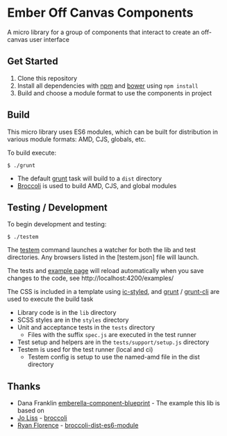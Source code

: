# Ember Off Canvas Components

A micro library for a group of components that interact to create an off-canvas
user interface


## Get Started

1. Clone this repository
1. Install all dependencies with [npm] and [bower] using `npm install`
1. Build and choose a module format to use the components in project

[bower]: http://bower.io "Bower"
[npm]: https://www.npmjs.org "NPM"


## Build

This micro library uses ES6 modules, which can be built for distribution in
various module formats: AMD, CJS, globals, etc.

To build execute:

```
$ ./grunt
```

* The default [grunt] task will build to a `dist` directory
* [Broccoli] is used to build AMD, CJS, and global modules

[grunt]: http://gruntjs.com "Grunt"
[Broccoli]: https://github.com/broccolijs/broccoli


## Testing / Development

To begin development and testing:

```
$ ./testem
```

The [testem] command launches a watcher for both the lib and test directories. 
Any browsers listed in the [testem.json] file will launch.

The tests and [example page] will reload automatically when you save 
changes to the code, see http://localhost:4200/examples/

The CSS is included in a template using [ic-styled], and [grunt] /
[grunt-cli] are used to execute the build task

* Library code is in the `lib` directory  
* SCSS styles are in the `styles` directory  
* Unit and acceptance tests in the `tests` directory  
  * Files with the suffix `spec.js` are executed in the test runner  
* Test setup and helpers are in the `tests/support/setup.js` directory  
* Testem is used for the test runner (local and ci)  
  * Testem config is setup to use the named-amd file in the dist directory

[testem]: https://github.com/airportyh/testem
[example page]: http://localhost:4200/examples/
[ic-styled]: https://github.com/instructure/ic-styled
[grunt]: http://gruntjs.com/
[grunt-cli]: https://github.com/gruntjs/grunt-cli


## Thanks

* Dana Franklin [emberella-component-blueprint] - The example this lib
  is based on
* [Jo Liss][joliss] - [broccoli]
* [Ryan Florence][rpflorence] - [broccoli-dist-es6-module] 

[emberella-component-blueprint]: https://github.com/realityendshere/emberella-component-blueprint
[joliss]: https://github.com/joliss "Jo Liss on GitHub"
[rpflorence]: https://github.com/rpflorence "Ryan Florence on GitHub"
[broccoli-dist-es6-module]: https://github.com/rpflorence/broccoli-dist-es6-module "broccoli-dist-es6-module"
